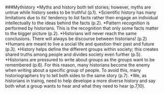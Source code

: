 ###Mythistory
*Myths and history both tell stories; however, myths are untrue while history seeks to be truthful (p.1).
*Scientific history has many limitations due to its' tendency to list facts rather then engage an individual intellectually to the ideas behind the facts (p.2).
*Pattern recognition is performed by historians. This is the recognition that only some facts matter to the bigger picture (p.2).
*Historians will never reach the same conclusions. There will always be discourse between historians! (p.2)
*Humans are meant to live a social life and question their past and future (p.3).
*History helps define the different groups within society; this creates shared truths among people and divides society even further (p.5).
*Historians are pressured to write about groups as the groups want to be remembered (p.6). For this reason, many historians become the enemy when writing about a specific group of people. To avoid this, many historiographers try to tell both sides to the same story (p.7).
*We, as historians in trainig, need to help develope a more diverse history and say both what a group wants to hear and what they need to hear (p.7,10).
